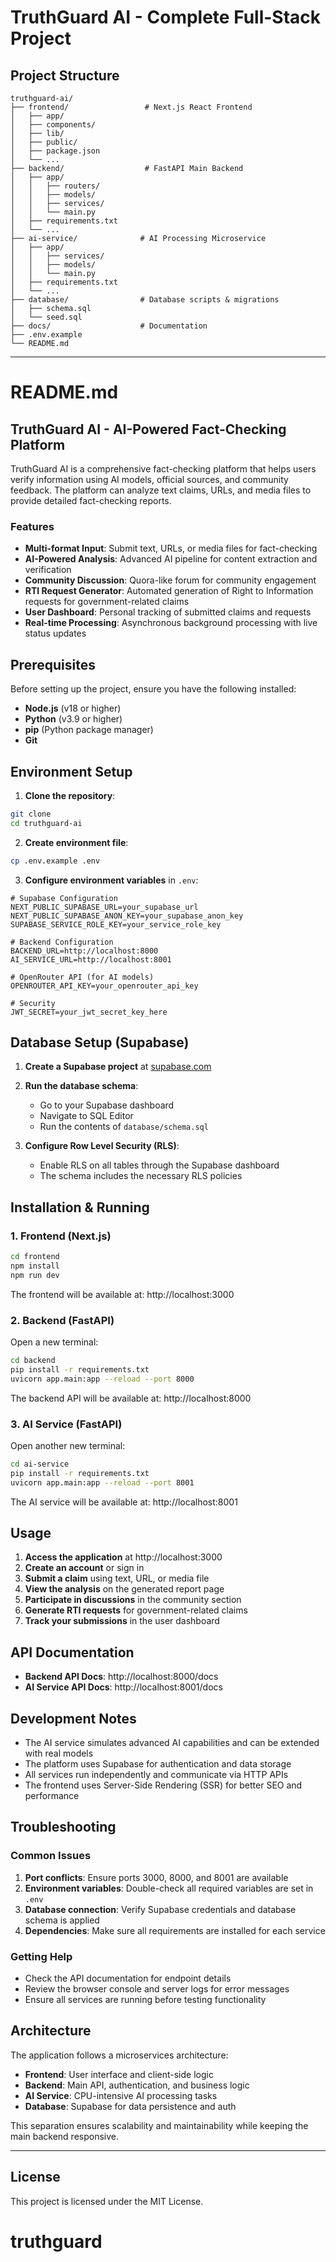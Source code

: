 # TruthGuard AI - Complete Full-Stack Project

## Project Structure
```
truthguard-ai/
├── frontend/                 # Next.js React Frontend
│   ├── app/
│   ├── components/
│   ├── lib/
│   ├── public/
│   ├── package.json
│   └── ...
├── backend/                  # FastAPI Main Backend
│   ├── app/
│   │   ├── routers/
│   │   ├── models/
│   │   ├── services/
│   │   └── main.py
│   ├── requirements.txt
│   └── ...
├── ai-service/              # AI Processing Microservice
│   ├── app/
│   │   ├── services/
│   │   ├── models/
│   │   └── main.py
│   ├── requirements.txt
│   └── ...
├── database/                # Database scripts & migrations
│   ├── schema.sql
│   └── seed.sql
├── docs/                    # Documentation
├── .env.example
└── README.md
```

---

# README.md

## TruthGuard AI - AI-Powered Fact-Checking Platform

TruthGuard AI is a comprehensive fact-checking platform that helps users verify information using AI models, official sources, and community feedback. The platform can analyze text claims, URLs, and media files to provide detailed fact-checking reports.

### Features

- **Multi-format Input**: Submit text, URLs, or media files for fact-checking
- **AI-Powered Analysis**: Advanced AI pipeline for content extraction and verification
- **Community Discussion**: Quora-like forum for community engagement
- **RTI Request Generator**: Automated generation of Right to Information requests for government-related claims
- **User Dashboard**: Personal tracking of submitted claims and requests
- **Real-time Processing**: Asynchronous background processing with live status updates

## Prerequisites

Before setting up the project, ensure you have the following installed:

- **Node.js** (v18 or higher)
- **Python** (v3.9 or higher)
- **pip** (Python package manager)
- **Git**

## Environment Setup

1. **Clone the repository**:
```bash
git clone 
cd truthguard-ai
```

2. **Create environment file**:
```bash
cp .env.example .env
```

3. **Configure environment variables** in `.env`:
```env
# Supabase Configuration
NEXT_PUBLIC_SUPABASE_URL=your_supabase_url
NEXT_PUBLIC_SUPABASE_ANON_KEY=your_supabase_anon_key
SUPABASE_SERVICE_ROLE_KEY=your_service_role_key

# Backend Configuration
BACKEND_URL=http://localhost:8000
AI_SERVICE_URL=http://localhost:8001

# OpenRouter API (for AI models)
OPENROUTER_API_KEY=your_openrouter_api_key

# Security
JWT_SECRET=your_jwt_secret_key_here
```

## Database Setup (Supabase)

1. **Create a Supabase project** at [supabase.com](https://supabase.com)

2. **Run the database schema**:
   - Go to your Supabase dashboard
   - Navigate to SQL Editor
   - Run the contents of `database/schema.sql`

3. **Configure Row Level Security (RLS)**:
   - Enable RLS on all tables through the Supabase dashboard
   - The schema includes the necessary RLS policies

## Installation & Running

### 1. Frontend (Next.js)

```bash
cd frontend
npm install
npm run dev
```

The frontend will be available at: http://localhost:3000

### 2. Backend (FastAPI)

Open a new terminal:

```bash
cd backend
pip install -r requirements.txt
uvicorn app.main:app --reload --port 8000
```

The backend API will be available at: http://localhost:8000

### 3. AI Service (FastAPI)

Open another new terminal:

```bash
cd ai-service
pip install -r requirements.txt
uvicorn app.main:app --reload --port 8001
```

The AI service will be available at: http://localhost:8001

## Usage

1. **Access the application** at http://localhost:3000
2. **Create an account** or sign in
3. **Submit a claim** using text, URL, or media file
4. **View the analysis** on the generated report page
5. **Participate in discussions** in the community section
6. **Generate RTI requests** for government-related claims
7. **Track your submissions** in the user dashboard

## API Documentation

- **Backend API Docs**: http://localhost:8000/docs
- **AI Service API Docs**: http://localhost:8001/docs

## Development Notes

- The AI service simulates advanced AI capabilities and can be extended with real models
- The platform uses Supabase for authentication and data storage
- All services run independently and communicate via HTTP APIs
- The frontend uses Server-Side Rendering (SSR) for better SEO and performance

## Troubleshooting

### Common Issues

1. **Port conflicts**: Ensure ports 3000, 8000, and 8001 are available
2. **Environment variables**: Double-check all required variables are set in `.env`
3. **Database connection**: Verify Supabase credentials and database schema is applied
4. **Dependencies**: Make sure all requirements are installed for each service

### Getting Help

- Check the API documentation for endpoint details
- Review the browser console and server logs for error messages
- Ensure all services are running before testing functionality

## Architecture

The application follows a microservices architecture:

- **Frontend**: User interface and client-side logic
- **Backend**: Main API, authentication, and business logic
- **AI Service**: CPU-intensive AI processing tasks
- **Database**: Supabase for data persistence and auth

This separation ensures scalability and maintainability while keeping the main backend responsive.

---

## License

This project is licensed under the MIT License.
# truthguard
